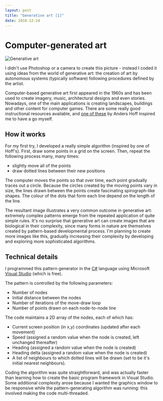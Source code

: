 ```yaml
---
layout: post
title: "Generative art [1]"
date: 2018-12-24
---
```


# Computer-generated art

<img srcset="/assets/images_0001_generative/2018-12-01-140138-500.jpg 500w,
             /assets/images_0001_generative/2018-12-01-140138-1200.jpg 1200w"
     sizes="(max-width: 500px) 500px,
	    (max-width: 1200px) 1200px,
            1200px"
     src="/assets/images_0001_generative/2018-12-01-140138-1200.jpg" alt="Generative art">

I didn't use Photoshop or a camera to create this picture - instead I coded it using ideas from the world of generative art: the creation of art by autonomous systems (typically software) following procedures defined by the artist.

Computer-based generative art first appeared in the 1960s and has been used to create imagery, music, architectural designs and even stories. Nowadays, one of the main applications is creating landscapes, buildings and other content for computer games. There are some really good instructional resources available, and [one of these](https://inconvergent.net/generative/) by Anders Hoff inspired me to have a go myself.

## How it works

For my first try, I developed a really simple algorithm (inspired by one of Hoff's). First, draw some points in a grid on the screen. Then, repeat the following process many, many times:
* slightly move all of the points
* draw dotted lines between their new positions

The computer moves the points so that over time, each point gradually traces out a circle. Because the circles created by the moving points vary in size, the lines drawn between the points create fascinating spirograph-like shapes. The colour of the dots that form each line depend on the length of the line.

The resultant image illustrates a very common outcome in generative art: extremely complex patterns emerge from the repeated application of quite simple rules. It's no surprise that generative art can create images that are biological in their complexity, since many forms in nature are themselves created by pattern-based developmental process. I'm planning to create more images like this, gradually increasing their complexity by developing and exploring more sophisticated algorithms.

## Technical details

I programmed this pattern generator in the [C#](https://en.wikipedia.org/wiki/C_Sharp_(programming_language)) language using Microsoft [Visual Studio](https://docs.microsoft.com/en-us/visualstudio/get-started/visual-studio-ide?view=vs-2017) (which is free).

The pattern is controlled by the following parameters:
* Number of nodes
* Initial distance between the nodes
* Number of iterations of the move-draw loop
* Number of points drawn on each node-to-node line

The code maintains a 2D array of the nodes, each of which has:
* Current screen position (in x,y) coordinates (updated after each movement)
* Speed (assigned a random value when the node is created, left unchanged thereafter)
* Heading (assigned a random value when the node is created)
* Heading delta (assigned a random value when the node is created)
* A list of neighbours to which dotted lines will be drawn (set to be it's initial nearest neighbours). 

Coding the algorithm was quite straightforward, and was actually faster than learning how to create the basic program framework in Visual Studio. Some additional complexity arose because I wanted the graphics window to be responsive while the pattern-generating algorithm was running: this involved making the code multi-threaded.
